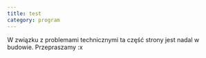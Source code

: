 ```yaml
---
title: test
category: program
---
```


W związku z problemami technicznymi ta część strony jest nadal w budowie. Przepraszamy :x